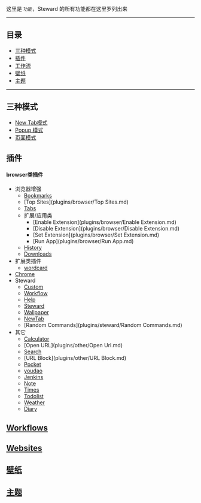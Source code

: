 这里是 `功能`，Steward 的所有功能都在这里罗列出来

***

目录
---

- [三种模式](#三种模式)
- [插件](#插件)
- [工作流](#工作流)
- [壁纸](#新标签模式)
- [主题](#主题)

***

三种模式
---
- [New Tab模式](modes/NewTab-Mode.md)
- [Popup 模式](modes/Popup-Mode.md)
- [页面模式](modes/Page-Mode.md)


插件
---
#### browser类插件
- 浏览器增强
    - [Bookmarks](plugins/browser/Bookmarks.md)
    - [Top Sites](plugins/browser/Top Sites.md)
    - [Tabs](plugins/browser/Tabs.md)
    - 扩展/应用类
        - [Enable Extension](plugins/browser/Enable Extension.md)
        - [Disable Extension](plugins/browser/Disable Extension.md)
        - [Set Extension](plugins/browser/Set Extension.md)
        - [Run App](plugins/browser/Run App.md)
    - [History](plugins/browser/History.md)
    - [Downloads](plugins/browser/Downloads.md)
- 扩展类插件
    - [wordcard](plugins/extension/wordcard.md)
- [Chrome](plugins/browser/Chrome.md)
- Steward
    - [Custom](plugins/steward/Custom.md)
    - [Workflow](plugins/steward/Workflow.md)
    - [Help](plugins/steward/Help.md)
    - [Steward](plugins/steward/Steward.md)
    - [Wallpaper](plugins/steward/Wallpaper.md)
    - [NewTab](plugins/steward/newtab.md)
    - [Random Commands](plugins/steward/Random Commands.md)
- 其它
    - [Calculator](plugins/other/Calculator.md)
    - [Open URL](plugins/other/Open Url.md)
    - [Search](plugins/other/Search.md)
    - [URL Block](plugins/other/URL Block.md)
    - [Pocket](plugins/other/Pocket.md)
    - [youdao](plugins/other/youdao.md)
    - [Jenkins](plugins/other/Jenkins.md)
    - [Note](plugins/other/Note.md)
    - [Times](plugins/other/Times.md)
    - [Todolist](plugins/other/Todolist.md)
    - [Weather](plugins/other/Weather.md)
    - [Diary](plugins/other/Diary.md)

[Workflows](Workflows.md)
---

[Websites](Websites.md)
---

[壁纸](wallpaper.md)
---

[主题](Themes.md)
---
